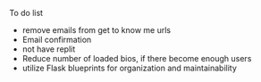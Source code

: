 To do list
 - remove emails from get to know me urls
 - Email confirmation
 - not have replit
 - Reduce number of loaded bios, if there become enough users
 - utilize Flask blueprints for organization and maintainability